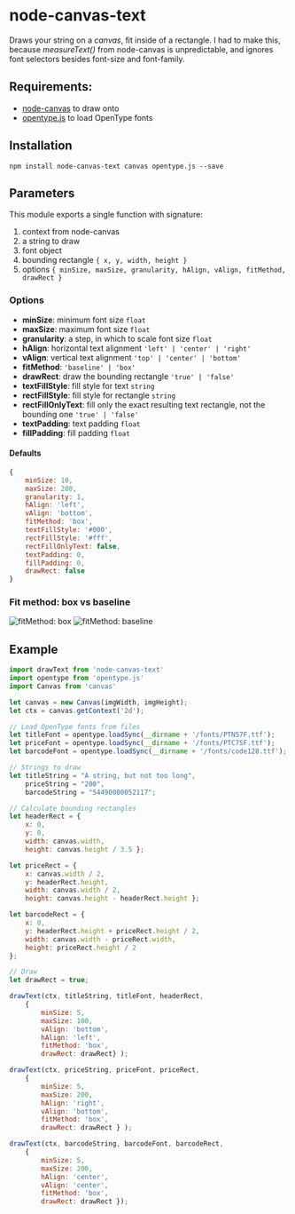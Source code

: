 # node-canvas-text

Draws your string on a _canvas_, fit inside of a rectangle. I had to make this, because _measureText()_ from node-canvas is unpredictable, and ignores font selectors besides font-size and font-family.

## Requirements:
* [node-canvas](https://github.com/Automattic/node-canvas) to draw onto
* [opentype.js](https://github.com/nodebox/opentype.js/blob/master/README.md) to load OpenType fonts

## Installation

```npm install node-canvas-text canvas opentype.js --save```

## Parameters

This module exports a single function with signature:

1. context from node-canvas
2. a string to draw
3. font object
4. bounding rectangle ```{ x, y, width, height }```
5. options ```{ minSize, maxSize, granularity, hAlign, vAlign, fitMethod, drawRect }```

### Options

* **minSize**: minimum font size ```float```
* **maxSize**: maximum font size ```float```
* **granularity**: a step, in which to scale font size ```float```
* **hAlign**: horizontal text alignment ```'left' | 'center' | 'right'```
* **vAlign**: vertical text alignment ```'top' | 'center' | 'bottom'```
* **fitMethod**: ```'baseline' | 'box'```
* **drawRect**: draw the bounding rectangle ```'true' | 'false'```
* **textFillStyle**: fill style for text ```string```
* **rectFillStyle**: fill style for rectangle ```string```
* **rectFillOnlyText**: fill only the exact resulting text rectangle, not the bounding one ```'true' | 'false'```
* **textPadding**: text padding ```float```
* **fillPadding**: fill padding ```float```

#### Defaults

```javascript
{
    minSize: 10,
    maxSize: 200,
    granularity: 1,
    hAlign: 'left',
    vAlign: 'bottom',
    fitMethod: 'box',
    textFillStyle: '#000',
    rectFillStyle: '#fff',
    rectFillOnlyText: false,
    textPadding: 0,
    fillPadding: 0,
    drawRect: false
}
```

### Fit method: box vs baseline

![fitMethod: box](http://i.imgur.com/wuLdnPs.jpg)
![fitMethod: baseline](http://i.imgur.com/oxJQvYZ.jpg)

## Example
```javascript
import drawText from 'node-canvas-text'
import opentype from 'opentype.js'
import Canvas from 'canvas'

let canvas = new Canvas(imgWidth, imgHeight);
let ctx = canvas.getContext('2d');

// Load OpenType fonts from files
let titleFont = opentype.loadSync(__dirname + '/fonts/PTN57F.ttf');
let priceFont = opentype.loadSync(__dirname + '/fonts/PTC75F.ttf');
let barcodeFont = opentype.loadSync(__dirname + '/fonts/code128.ttf');

// Strings to draw
let titleString = "A string, but not too long",
    priceString = "200",
    barcodeString = "54490000052117";

// Calculate bounding rectangles
let headerRect = {
    x: 0,
    y: 0,
    width: canvas.width,
    height: canvas.height / 3.5 };

let priceRect = {
    x: canvas.width / 2,
    y: headerRect.height,
    width: canvas.width / 2,
    height: canvas.height - headerRect.height };

let barcodeRect = {
    x: 0,
    y: headerRect.height + priceRect.height / 2,
    width: canvas.width - priceRect.width,
    height: priceRect.height / 2
};

// Draw
let drawRect = true;

drawText(ctx, titleString, titleFont, headerRect,
    {
        minSize: 5,
        maxSize: 100,
        vAlign: 'bottom',
        hAlign: 'left',
        fitMethod: 'box',
        drawRect: drawRect} );

drawText(ctx, priceString, priceFont, priceRect,
    {
        minSize: 5,
        maxSize: 200,
        hAlign: 'right',
        vAlign: 'bottom',
        fitMethod: 'box',
        drawRect: drawRect } );

drawText(ctx, barcodeString, barcodeFont, barcodeRect,
    {
        minSize: 5,
        maxSize: 200,
        hAlign: 'center',
        vAlign: 'center',
        fitMethod: 'box',
        drawRect: drawRect });
```
